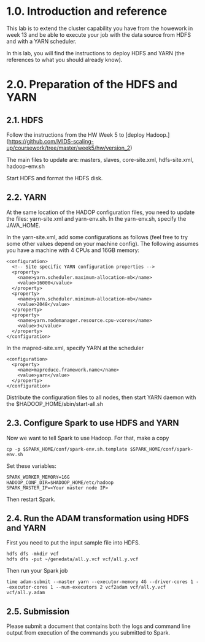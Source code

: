# 1.0. Introduction and reference

This lab is to extend the cluster capability you have from the howework in week 13 and be able to execute your job with the data source from HDFS and with a YARN scheduler.

In this lab, you will find the instructions to deploy HDFS and YARN (the references to what you should already know).



# 2.0. Preparation of the HDFS and YARN


## 2.1. HDFS

Follow the instructions from the HW Week 5 to [deploy Hadoop.]
(https://github.com/MIDS-scaling-up/coursework/tree/master/week5/hw/version_2)

The main files to update are: masters, slaves, core-site.xml, hdfs-site.xml, hadoop-env.sh

Start HDFS and format the HDFS disk.

## 2.2. YARN

At the same location of the HADOP configuration files, you need to update the files: yarn-site.xml and yarn-env.sh. In the yarn-env.sh, specify the JAVA_HOME. 

In the yarn-site.xml, add some configurations as follows (feel free to try some other values depend on your machine config). The following assumes you have a machine with 4 CPUs and 16GB memory:

    <configuration>
      <!-- Site specific YARN configuration properties -->
      <property>
        <name>yarn.scheduler.maximum-allocation-mb</name>
        <value>16000</value>
      </property>
      <property>
        <name>yarn.scheduler.minimum-allocation-mb</name>
        <value>2048</value>
      </property>
      <property>
        <name>yarn.nodemanager.resource.cpu-vcores</name>
        <value>3</value>
      </property>
    </configuration>

In the mapred-site.xml, specify YARN at the scheduler

    <configuration>
      <property>
        <name>mapreduce.framework.name</name>
        <value>yarn</value>
      </property>
    </configuration>

Distribute the configuration files to all nodes, then start YARN daemon with the $HADOOP_HOME/sbin/start-all.sh
    

## 2.3. Configure Spark to use HDFS and YARN

Now we want to tell Spark to use Hadoop. For that, make a copy

    cp -p $SPARK_HOME/conf/spark-env.sh.template $SPARK_HOME/conf/spark-env.sh

Set these variables:
    
    SPARK_WORKER_MEMORY=16G
    HADOOP_CONF_DIR=$HADOOP_HOME/etc/hadoop    
    SPARK_MASTER_IP=<Your master node IP>

Then restart Spark.
 
## 2.4. Run the ADAM transformation using HDFS and YARN

First you need to put the input sample file into HDFS.

    hdfs dfs -mkdir vcf
    hdfs dfs -put ~/genedata/all.y.vcf vcf/all.y.vcf

Then run your Spark job

    time adam-submit --master yarn --executor-memory 4G --driver-cores 1 --executor-cores 1 --num-executors 2 vcf2adam vcf/all.y.vcf vcf/all.y.adam


## 2.5. Submission

Please submit a document that contains both the logs and command line output from execution of the commands you submitted to Spark.
